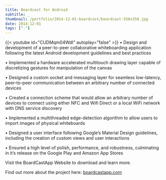 ```yaml
---
title: Boardcast for Android
subtitle: _
thumbnail: /portfolio/2014-12-01-boardcast/boardcast-550x350.jpg
date: 2014-12-01
tags: ["."]
---
```

{{< youtube id="CUDMqm04WdI" autoplay="false" >}}
•	Design and development of a peer-to-peer collaborative whiteboarding application following the latest Android development guidelines and best practices

•	Implemented a hardware accelerated multitouch drawing layer capable of discretizing gestures for manipulation of the canvas

•	Designed a custom socket and messaging layer for seamless low-latency, peer-to-peer communication between an arbitrary number of connected devices

•	Created a connection scheme that would allow an arbitrary number of devices to connect using either NFC and Wifi Direct or a local WiFi network with DNS service discovery

•	Implemented a multithreaded edge-detection algorithm to allow users to import images of physical whiteboards

•	Designed a user interface following Google’s Material Design guidelines, including the creation of custom views and user interactions

•	Ensured a high level of polish, performance, and robustness, culminating in it’s release on the Google Play and Amazon App Stores

Visit the BoardCastApp Website to download and learn more.

Find out more about the project here: <a href="http://boardcastapp.com/">boardcastapp.com</a>